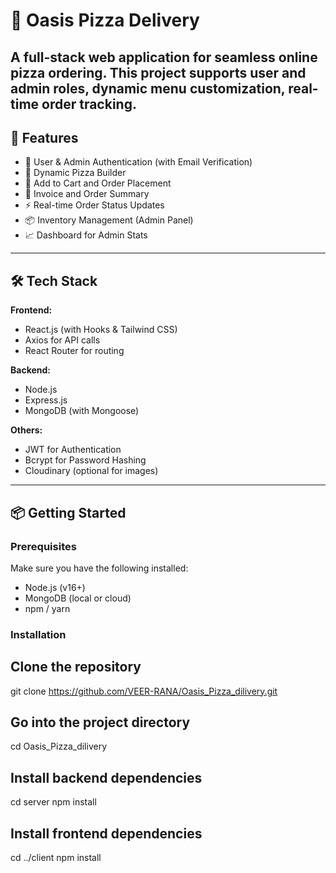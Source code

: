# 🍕 Oasis Pizza Delivery

A full-stack web application for seamless online pizza ordering. This project supports user and admin roles, dynamic menu customization, real-time order tracking.
---

## 🚀 Features

- 👤 User & Admin Authentication (with Email Verification)
- 🍕 Dynamic Pizza Builder
- 🛒 Add to Cart and Order Placement
- 🧾 Invoice and Order Summary
- ⚡ Real-time Order Status Updates
- 📦 Inventory Management (Admin Panel)
- 📈 Dashboard for Admin Stats

---

## 🛠️ Tech Stack

**Frontend:**
- React.js (with Hooks & Tailwind CSS)
- Axios for API calls
- React Router for routing

**Backend:**
- Node.js
- Express.js
- MongoDB (with Mongoose)

**Others:**
- JWT for Authentication
- Bcrypt for Password Hashing
- Cloudinary (optional for images)

---

## 📦 Getting Started

### Prerequisites

Make sure you have the following installed:
- Node.js (v16+)
- MongoDB (local or cloud)
- npm / yarn

### Installation


## Clone the repository
git clone https://github.com/VEER-RANA/Oasis_Pizza_dilivery.git

## Go into the project directory
cd Oasis_Pizza_dilivery

## Install backend dependencies
cd server
npm install

## Install frontend dependencies
cd ../client
npm install
